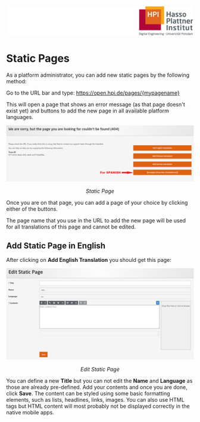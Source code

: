 ![HPI Logo](../img/HPI_Logo.png)

# Static Pages

As a platform administrator, you can add new static pages by the following method:

Go to the URL bar and type:
https://open.hpi.de/pages/{mypagename}

This will open a page that shows an error message (as that page doesn't exist yet) and buttons to add the new page in all available platform languages.
    
<center>  

![adding video](../img/platformadministration/static.png)

*Static Page*
</center>

Once you are on that page, you can add a page of your choice by clicking either of the buttons.  

The page name that you use in the URL to add the new page will be used for all translations of this page and cannot be edited.


## Add Static Page in English

After clicking on **Add English Translation** you should get this page:

<center>  

![add static page](../img/platformadministration/add_static.png)

*Edit Static Page*
</center>

You can define a new **Title** but you can not edit the **Name**  and **Language** as those are already pre-defined. Add your contents and once you are done, click **Save**.
The content can be styled using some basic formatting elements, such as lists, headlines, links, images. You can also use HTML tags but HTML content will most probably not be displayed correctly in the native mobile apps.

